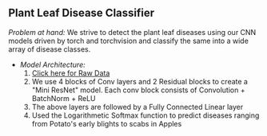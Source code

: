 ## Plant Leaf Disease Classifier 

*Problem at hand:* We strive to detect the plant leaf diseases using our CNN models driven by torch and torchvision and classify the same into a wide array of disease classes.
 - *Model Architecture:*
   1. [Click here for Raw Data](https://www.kaggle.com/vipoooool/new-plant-diseases-dataset)
   2. We use 4 blocks of Conv layers and 2 Residual blocks to create a "Mini ResNet" model. Each conv block consists of Convolution + BatchNorm + ReLU
   3. The above layers are followed by a Fully Connected Linear layer
   4. Used the Logarithmetic Softmax function to predict diseases ranging from Potato's early blights to scabs in Apples
